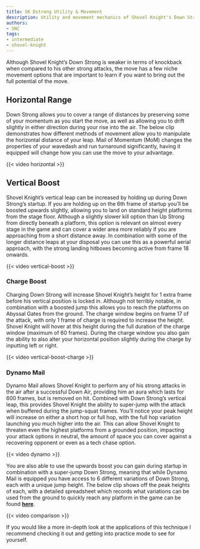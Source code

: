 ```yaml
---
title: SK Dstrong Utility & Movement 
description: Utility and movement mechanics of Shovel Knight's Down Strong
authors:
- SNC
tags:
- intermediate
- shovel-knight
---
```


Although Shovel Knight’s Down Strong is weaker in terms of knockback when compared to his other strong attacks, the move has a few niche movement options that are important to learn if you want to bring out the full potential of the move.

## Horizontal Range

Down Strong allows you to cover a range of distances by preserving some of your momentum as you start the move, as well as allowing you to drift slightly in either direction during your rise into the air. The below clip demonstrates how different methods of movement allow you to manipulate the horizontal distance of your leap. Mail of Momentum (MoM) changes the properties of your wavedash and run turnaround significantly, having it equipped will change how you can use the move to your advantage.

{{< video horizontal >}}

## Vertical Boost

Shovel Knight’s vertical leap can be increased by holding up during Down Strong’s startup. If you are holding up on the 6th frame of startup you’ll be boosted upwards slightly, allowing you to land on standard height platforms from the stage floor. Although a slightly slower kill option than Up Strong from directly beneath a platform, this option is relevant on almost every stage in the game and can cover a wider area more reliably if you are approaching from a short distance away. In combination with some of the longer distance leaps at your disposal you can use this as a powerful aerial approach, with the strong landing hitboxes becoming active from frame 18 onwards.

{{< video vertical-boost >}}

### Charge Boost

Charging Down Strong will increase Shovel Knight’s height for 1 extra frame before his vertical position is locked in. Although not terribly notable, in combination with a boosted jump this allows you to reach the platforms on Abyssal Gates from the ground. The charge window begins on frame 17 of the attack, with only 1 frame of charge is required to increase the height. Shovel Knight will hover at this height during the full duration of the charge window (maximum of 60 frames). During the charge window you also gain the ability to also alter your horizontal position slightly during the charge by inputting left or right.

{{< video vertical-boost-charge >}}

### Dynamo Mail

Dynamo Mail allows Shovel Knight to perform any of his strong attacks in the air after a successful Down Air, providing him an aura which lasts for 600 frames, but is removed on hit. Combined with Down Strong’s vertical leap, this provides Shovel Knight the ability to super-jump with the attack when buffered during the jump-squat frames. You’ll notice your peak height will increase on either a short hop or full hop, with the full hop variation launching you much higher into the air. This can allow Shovel Knight to threaten even the highest platforms from a grounded position, impacting your attack options in neutral, the amount of space you can cover against a recovering opponent or even as a tech chase option.

{{< video dynamo >}}

You are also able to use the upwards boost you can gain during startup in combination with a super-jump Down Strong, meaning that while Dynamo Mail is equipped you have access to 6 different variations of Down Strong, each with a unique jump height. The below clip shows off the peak heights of each, with a detailed spreadsheet which records what variations can be used from the ground to quickly reach any platform in the game can be found **[here](https://docs.google.com/spreadsheets/d/1qXCdb3DmMhVWXIrnwwBtX0DfPguaT7rN3sXTJ5StybI)**.

{{< video comparison >}}

If you would like a more in-depth look at the applications of this technique I recommend checking it out and getting into practice mode to see for yourself.
